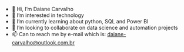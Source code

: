 - 👋 Hi, I’m Daiane Carvalho
- 👀 I’m interested in technology
- 🌱 I’m currently learning about python, SQL and Power BI
- 💞️ I’m looking to collaborate on data science and automation projects
- 📫 Can to reach me by e-mail which is: daiane-carvalho@outlook.com.br

<!---
daianeccarvalho/daianeccarvalho is a ✨ special ✨ repository because its `README.md` (this file) appears on your GitHub profile.
You can click the Preview link to take a look at your changes.
--->

